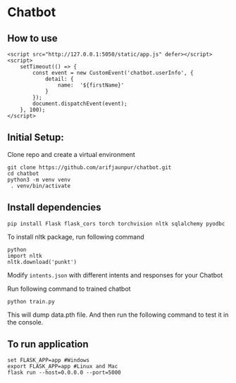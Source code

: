 # Chatbot

## How to use

```
<script src="http://127.0.0.1:5050/static/app.js" defer></script>
<script>
	setTimeout(() => {
		const event = new CustomEvent('chatbot.userInfo', {
			detail: {
				name:  '${firstName}'
			}
		});
		document.dispatchEvent(event);
	}, 100);
</script>
```

## Initial Setup:

Clone repo and create a virtual environment
```
git clone https://github.com/arifjaunpur/chatbot.git
cd chatbot
python3 -m venv venv
 . venv/bin/activate
```

## Install dependencies
```
pip install Flask flask_cors torch torchvision nltk sqlalchemy pyodbc
```
To install nltk package, run following command
```
python
import nltk
nltk.download('punkt')
```
Modify `intents.json` with different intents and responses for your Chatbot

Run following command to trained chatbot
```
python train.py
```
This will dump data.pth file. And then run
the following command to test it in the console.

## To run application
```
set FLASK_APP=app #Windows 
export FLASK_APP=app #Linux and Mac
flask run --host=0.0.0.0 --port=5000
```

